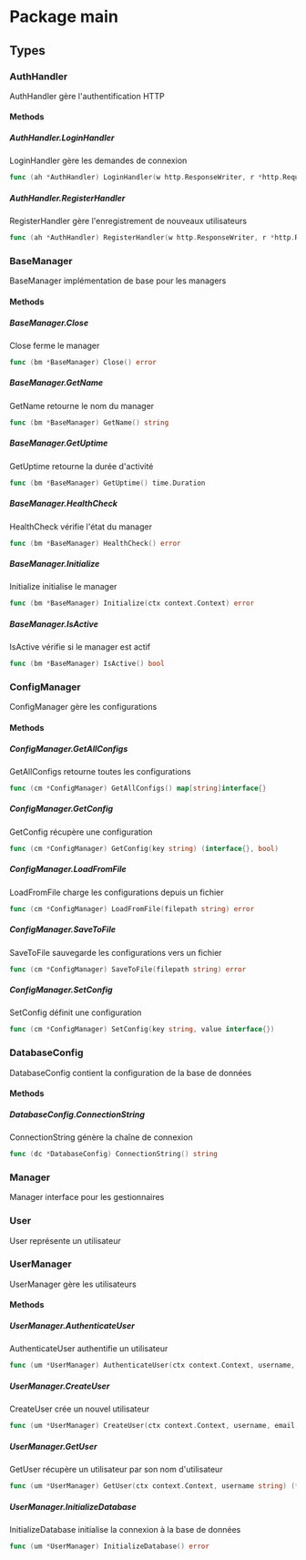 # Package main

## Types

### AuthHandler

AuthHandler gère l'authentification HTTP


#### Methods

##### AuthHandler.LoginHandler

LoginHandler gère les demandes de connexion


```go
func (ah *AuthHandler) LoginHandler(w http.ResponseWriter, r *http.Request)
```

##### AuthHandler.RegisterHandler

RegisterHandler gère l'enregistrement de nouveaux utilisateurs


```go
func (ah *AuthHandler) RegisterHandler(w http.ResponseWriter, r *http.Request)
```

### BaseManager

BaseManager implémentation de base pour les managers


#### Methods

##### BaseManager.Close

Close ferme le manager


```go
func (bm *BaseManager) Close() error
```

##### BaseManager.GetName

GetName retourne le nom du manager


```go
func (bm *BaseManager) GetName() string
```

##### BaseManager.GetUptime

GetUptime retourne la durée d'activité


```go
func (bm *BaseManager) GetUptime() time.Duration
```

##### BaseManager.HealthCheck

HealthCheck vérifie l'état du manager


```go
func (bm *BaseManager) HealthCheck() error
```

##### BaseManager.Initialize

Initialize initialise le manager


```go
func (bm *BaseManager) Initialize(ctx context.Context) error
```

##### BaseManager.IsActive

IsActive vérifie si le manager est actif


```go
func (bm *BaseManager) IsActive() bool
```

### ConfigManager

ConfigManager gère les configurations


#### Methods

##### ConfigManager.GetAllConfigs

GetAllConfigs retourne toutes les configurations


```go
func (cm *ConfigManager) GetAllConfigs() map[string]interface{}
```

##### ConfigManager.GetConfig

GetConfig récupère une configuration


```go
func (cm *ConfigManager) GetConfig(key string) (interface{}, bool)
```

##### ConfigManager.LoadFromFile

LoadFromFile charge les configurations depuis un fichier


```go
func (cm *ConfigManager) LoadFromFile(filepath string) error
```

##### ConfigManager.SaveToFile

SaveToFile sauvegarde les configurations vers un fichier


```go
func (cm *ConfigManager) SaveToFile(filepath string) error
```

##### ConfigManager.SetConfig

SetConfig définit une configuration


```go
func (cm *ConfigManager) SetConfig(key string, value interface{})
```

### DatabaseConfig

DatabaseConfig contient la configuration de la base de données


#### Methods

##### DatabaseConfig.ConnectionString

ConnectionString génère la chaîne de connexion


```go
func (dc *DatabaseConfig) ConnectionString() string
```

### Manager

Manager interface pour les gestionnaires


### User

User représente un utilisateur


### UserManager

UserManager gère les utilisateurs


#### Methods

##### UserManager.AuthenticateUser

AuthenticateUser authentifie un utilisateur


```go
func (um *UserManager) AuthenticateUser(ctx context.Context, username, password string) (bool, error)
```

##### UserManager.CreateUser

CreateUser crée un nouvel utilisateur


```go
func (um *UserManager) CreateUser(ctx context.Context, username, email, password string) error
```

##### UserManager.GetUser

GetUser récupère un utilisateur par son nom d'utilisateur


```go
func (um *UserManager) GetUser(ctx context.Context, username string) (*User, error)
```

##### UserManager.InitializeDatabase

InitializeDatabase initialise la connexion à la base de données


```go
func (um *UserManager) InitializeDatabase() error
```

